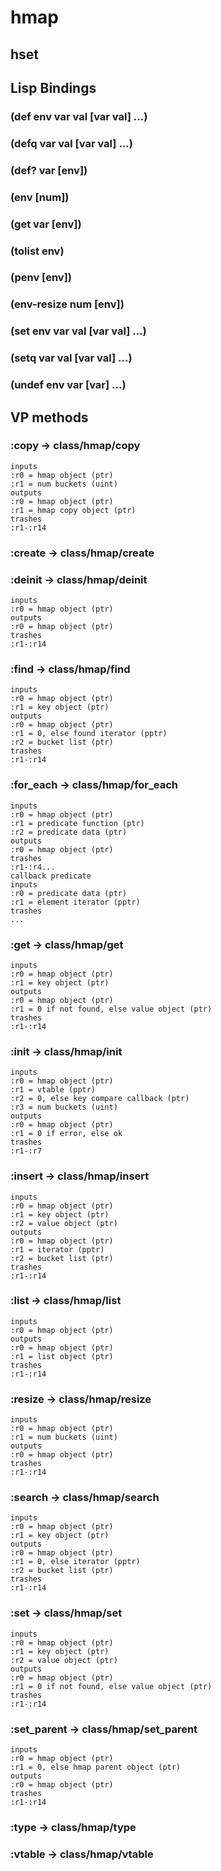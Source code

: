 # hmap

## hset

## Lisp Bindings

### (def env var val [var val] ...)

### (defq var val [var val] ...)

### (def? var [env])

### (env [num])

### (get var [env])

### (tolist env)

### (penv [env])

### (env-resize num [env])

### (set env var val [var val] ...)

### (setq var val [var val] ...)

### (undef env var [var] ...)

## VP methods

### :copy -> class/hmap/copy

```code
inputs
:r0 = hmap object (ptr)
:r1 = num buckets (uint)
outputs
:r0 = hmap object (ptr)
:r1 = hmap copy object (ptr)
trashes
:r1-:r14
```

### :create -> class/hmap/create

### :deinit -> class/hmap/deinit

```code
inputs
:r0 = hmap object (ptr)
outputs
:r0 = hmap object (ptr)
trashes
:r1-:r14
```

### :find -> class/hmap/find

```code
inputs
:r0 = hmap object (ptr)
:r1 = key object (ptr)
outputs
:r0 = hmap object (ptr)
:r1 = 0, else found iterator (pptr)
:r2 = bucket list (ptr)
trashes
:r1-:r14
```

### :for_each -> class/hmap/for_each

```code
inputs
:r0 = hmap object (ptr)
:r1 = predicate function (ptr)
:r2 = predicate data (ptr)
outputs
:r0 = hmap object (ptr)
trashes
:r1-:r4...
callback predicate
inputs
:r0 = predicate data (ptr)
:r1 = element iterator (pptr)
trashes
...
```

### :get -> class/hmap/get

```code
inputs
:r0 = hmap object (ptr)
:r1 = key object (ptr)
outputs
:r0 = hmap object (ptr)
:r1 = 0 if not found, else value object (ptr)
trashes
:r1-:r14
```

### :init -> class/hmap/init

```code
inputs
:r0 = hmap object (ptr)
:r1 = vtable (pptr)
:r2 = 0, else key compare callback (ptr)
:r3 = num buckets (uint)
outputs
:r0 = hmap object (ptr)
:r1 = 0 if error, else ok
trashes
:r1-:r7
```

### :insert -> class/hmap/insert

```code
inputs
:r0 = hmap object (ptr)
:r1 = key object (ptr)
:r2 = value object (ptr)
outputs
:r0 = hmap object (ptr)
:r1 = iterator (pptr)
:r2 = bucket list (ptr)
trashes
:r1-:r14
```

### :list -> class/hmap/list

```code
inputs
:r0 = hmap object (ptr)
outputs
:r0 = hmap object (ptr)
:r1 = list object (ptr)
trashes
:r1-:r14
```

### :resize -> class/hmap/resize

```code
inputs
:r0 = hmap object (ptr)
:r1 = num buckets (uint)
outputs
:r0 = hmap object (ptr)
trashes
:r1-:r14
```

### :search -> class/hmap/search

```code
inputs
:r0 = hmap object (ptr)
:r1 = key object (ptr)
outputs
:r0 = hmap object (ptr)
:r1 = 0, else iterator (pptr)
:r2 = bucket list (ptr)
trashes
:r1-:r14
```

### :set -> class/hmap/set

```code
inputs
:r0 = hmap object (ptr)
:r1 = key object (ptr)
:r2 = value object (ptr)
outputs
:r0 = hmap object (ptr)
:r1 = 0 if not found, else value object (ptr)
trashes
:r1-:r14
```

### :set_parent -> class/hmap/set_parent

```code
inputs
:r0 = hmap object (ptr)
:r1 = 0, else hmap parent object (ptr)
outputs
:r0 = hmap object (ptr)
trashes
:r1-:r14
```

### :type -> class/hmap/type

### :vtable -> class/hmap/vtable

